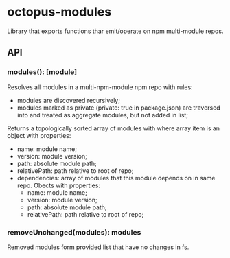 # octopus-modules

Library that exports functions thar emit/operate on npm multi-module repos.

## API

### modules(): [module]
Resolves all modules in a multi-npm-module npm repo with rules:
 - modules are discovered recursively;
 - modules marked as private (private: true in package.json) are traversed into and treated as aggregate modules, but not added in list;

Returns a topologically sorted array of modules with where array item is an object with properties:
 - name: module name;
 - version: module version;
 - path: absolute module path;
 - relativePath: path relative to root of repo;
 - dependencies: array of modules that this module depends on in same repo. Obects with properties:
   - name: module name;
   - version: module version;
   - path: absolute module path;
   - relativePath: path relative to root of repo;

### removeUnchanged(modules): modules
Removed modules form provided list that have no changes in fs.